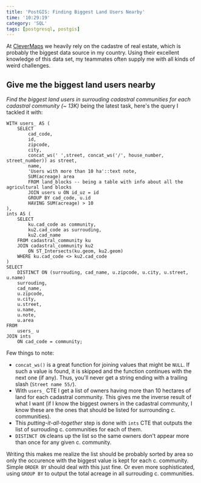 ```yaml
---
title: 'PostGIS: Finding Biggest Land Users Nearby'
time: '10:29:19'
category: 'SQL'
tags: [postgresql, postgis]
---
```


At [CleverMaps](http://clevermaps.cz) we heavily rely on the cadastre of real estate, which is probably the biggest data source in my country. Using their excellent knowledge of this data set, my teammates often supply me with all kinds of weird challenges.

## Give me the biggest land users nearby

*Find the biggest land users in surrouding cadastral communities for each cadastral community (~ 13K)* being the latest task, here's the query I tackled it with:

    WITH users_ AS (
        SELECT
            cad_code,
            id,
            zipcode,
            city,
            concat_ws(' ',street, concat_ws('/', house_number, street_number)) as street,
            name,
            'Users with more than 10 ha'::text note,
            SUM(acreage) area
            FROM land_blocks -- being a table with info about all the agricultural land blocks
            JOIN users u ON id_uz = id
            GROUP BY cad_code, u.id
            HAVING SUM(acreage) > 10
    ),
    ints AS (
        SELECT
            ku.cad_code as community,
            ku2.cad_code as surrouding,
            ku2.cad_name
        FROM cadastral_community ku
        JOIN cadastral_community ku2
            ON ST_Intersects(ku.geom, ku2.geom)
        WHERE ku.cad_code <> ku2.cad_code
    )
    SELECT
        DISTINCT ON (surrouding, cad_name, u.zipcode, u.city, u.street, u.name)
        surrouding,
        cad_name,
        u.zipcode,
        u.city,
        u.street,
        u.name,
        u.note,
        u.area
    FROM
        users_ u
    JOIN ints
        ON cad_code = community;

Few things to note:

* `concat_ws()` is a great function for joining values that might be `NULL`. If such a value is found, it is skipped and the function continues with the next one (if any). Thus, you'll never get a string ending with a trailing slash (`Street name 55/`).
* With `users_` CTE I get a list of owners having more than 10 hectares of land for each cadastral community. This gives me the inverse result of what I want (if I know the biggest owners in the cadastral community, I know these are the ones that should be listed for surrounding c. communities).
* This *putting-it-all-together* step is done with `ints` CTE that outputs the list of surrouding c. communities for each of them.
* `DISTINCT ON` cleans up the list so the same owners don't appear more than once for any given c. community.

Writing this makes me realize the list should be probably sorted by area so only the occurence with the biggest value is kept for each c. community. Simple `ORDER BY` should deal with this just fine. Or even more sophisticated, using `GROUP BY` to output the total acreage in all surrouding c. communities.